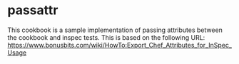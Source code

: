 # passattr

This cookbook is a sample implementation of passing attributes between the cookbook and inspec tests. This is based on the following URL:
https://www.bonusbits.com/wiki/HowTo:Export_Chef_Attributes_for_InSpec_Usage
